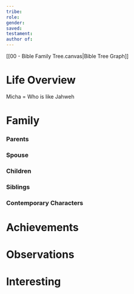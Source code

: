 ```yaml
---
tribe: 
role: 
gender: 
saved: 
testament: 
author of:
---
```





[[00 - Bible Family Tree.canvas|Bible Tree Graph]]

# Life Overview

Micha = Who is like Jahweh 

# Family

### Parents 
### Spouse
### Children 
### Siblings

### Contemporary Characters 


# Achievements 

# Observations

# Interesting 

